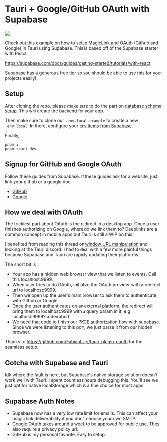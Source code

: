 # Tauri + Google/GitHub OAuth with Supabase

![](https://github.com/JeaneC/tauri-supabase/blob/main/demo.gif)

Check out this example on how to setup MagicLink and OAuth (Github and Google) in Tauri using Supabase. This is based off of the Supabase starter with React.

https://supabase.com/docs/guides/getting-started/tutorials/with-react.

Supabase has a generous free tier so you should be able to use this for your projects easily!


## Setup
After cloning the repo, please make sure to do the part on [database schema setup](https://supabase.com/docs/guides/getting-started/tutorials/with-react#set-up-the-database-schema). This will create the backend for your app.

Then make sure to clone our `.env.local.example` to create a new `.env.local`. In there, configure your [env items from Supabase](https://supabase.com/docs/guides/getting-started/tutorials/with-react#get-the-api-keys).

Finally,
```
pnpm i
pnpm tauri dev
```

## Signup for GitHub and Google OAuth
Follow these guides from Supabase. If these guides ask for a website, just link your github or a google doc
- [GitHub](https://supabase.com/docs/guides/auth/social-login/auth-github)
- [Google](https://supabase.com/docs/guides/auth/social-login/auth-google)

## How we deal with OAuth
The trickiest part about OAuth is the redirect in a desktop app. Once a user finishes authorizing on Google, where do we link them to? Deeplinks are a common concept in mobile apps but Tauri is still a WIP on this.

I benefited from reading this thread on [window URL manipulation](https://github.com/tauri-apps/tauri/discussions/3020) and looking at the Tauri discord. I had to deal with a few more painful things because Supabase and Tauri are rapidly updating their platforms.

The short bit is
- Your app has a hidden web browser view that we listen to events. Call this localhost:9999.
- When user tries to do OAuth, initialize the OAuth provider with a redirect url to localhost:9999. 
- Then we open up the user's main browser to ask them to authenticate with Github or Google.
- Once the user authenticates on an external platform, the redirect will bring them to localhost:9999 with a query param in it, e.g localhost:9999?code=abcd
- We need that code to finish our PKCE authorization flow with supabase. Since we were listening to this port, we just parse it from our hidden browser.

Thanks to https://github.com/FabianLars/tauri-plugin-oauth for the seamless setup.

## Gotcha with Supabase and Tauri
Idk where the fault is here, but Supabase's native storage solution doesn't work well with Tauri. I spent countless hours debugging this. You'll see we just opt for native localStorage which is a fine choice for most apps.

## Supabase Auth Notes
- Supabase now has a very low rate limit for emails. This can affect your magic link deliverability if you don't choose your own SMTP.
- Google OAuth takes around a week to be approved for public use. They also require a privacy policy url.
- GitHub is my personal favorite. Easy to setup.
